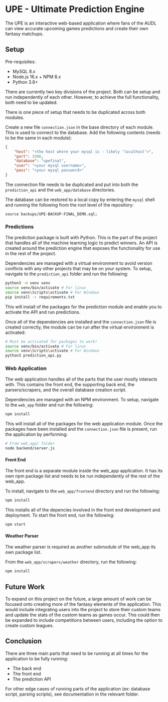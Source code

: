# UPE - Ultimate Prediction Engine

The UPE is an interactive web-based application where fans of the AUDL can view accurate upcoming games predictions and create their own fantasy matchups.

## Setup

Pre-requisites:
- MySQL 8.x
- Node.js 16.x + NPM 8.x
- Python 3.8+

There are currently two key divisions of the project. Both can be setup and run independently of each other. However, to achieve the full functionality, both need to be updated.

There is one piece of setup that needs to be duplicated across both modules.

Create a new file `connection.json` in the base directory of each module. This is used to connect to the database. Add the following contents (needs to be the same in each module):
```json
{
    "host": "<the host where your mysql is - likely 'localhost'>",
    "port": 3306,
    "database": "upefinal",
    "user": "<your mysql username>",
    "pass": "<your mysql password>"
}
```

The connection file needs to be duplicated and put into both the `prediction_api` and the `web_app/database` directories.

The database can be restored to a local copy by entering the `mysql` shell and running the following from the root level of the repository:
```
source backups/UPE-BACKUP-FINAL_DEMO.sql;
```

### Predictions

The prediction package is built with Python. This is the part of the project that handles all of the machine learning logic to predict winners. An API is created around the prediction engine that exposes the functionality for use in the rest of the project.

Dependencies are managed with a virtual environment to avoid version conflicts with any other projects that may be on your system. To setup, navigate to the `prediction_api` folder and run the following:
```bash
python3 -m venv venv
source venv/bin/activate # For linux
source venv\Scripts\activate # For Windows
pip install -r requirements.txt
```

This will install of the packages for the prediction module and enable you to activate the API and run predictions.

Once all of the dependencies are installed and the `connection.json` file is created correctly, the module can be run after the virtual environment is activated:
```bash
# Must be activated for packages to work!
source venv/bin/activate # For linux
source venv\Scripts\activate # For Windows
python3 prediction_api.py
```

### Web Application

The web application handles all of the parts that the user mostly interacts with. This contains the front end, the supporting back end, the parsers/scrapers, and the overall database creation script.

Dependencies are managed with an NPM environment. To setup, navigate to the `web_app` folder and run the following:
```bash
npm install
```

This will install all of the packages for the web application module. Once the packages have been installed and the `connection.json` file is present, run the application by performing:
```bash
# From web_app/ folder
node backend/server.js
```

#### Front End

The front end is a separate module inside the web_app application. It has its own npm package list and needs to be run independently of the rest of the web_app.

To install, navigate to the `web_app/frontend` directory and run the following:
```bash
npm install
```

This installs all of the depencies involved in the front end development and deployment. To start the front end, run the following:
```bash
npm start
```

#### Weather Parser

The weather parser is required as another submodule of the web_app its own package list.

From the `web_app/scrapers/weather` directory, run the following:
```bash
npm install
```

## Future Work

To expand on this project on the future, a large amount of work can be focused onto creating more of the fantasy elements of the application. This would include integrating users into the project to store their custom teams and update the stats of the custom teams as games occur. This could then be expanded to include competitions between users, including the option to create custom leagues.

## Conclusion

There are three main parts that need to be running at all times for the application to be fully running:
- The back end
- The front end
- The prediction API

For other edge cases of running parts of the application (ex: database script, parsing scripts), see documentation in the relevant folder.
